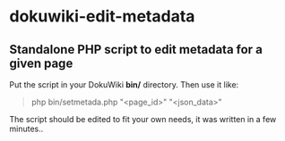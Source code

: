 dokuwiki-edit-metadata
==============


Standalone PHP script to edit metadata for a given page
--------------

Put the script in your DokuWiki **bin/** directory.
Then use it like:

>php bin/setmetada.php "&lt;page_id&gt;" "&lt;json_data&gt;"

The script should be edited to fit your own needs, it was written in a few minutes..

